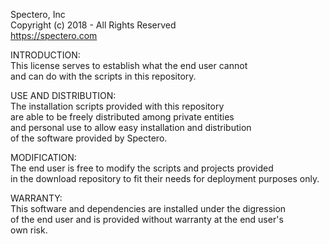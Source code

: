 Spectero, Inc  
Copyright (c) 2018 - All Rights Reserved  
https://spectero.com  

INTRODUCTION:  
This license serves to establish what the end user cannot  
and can do with the scripts in this repository.  

USE AND DISTRIBUTION:  
The installation scripts provided with this repository  
are able to be freely distributed among private entities  
and personal use to allow easy installation and distribution  
of the software provided by Spectero.  

MODIFICATION:  
The end user is free to modify the scripts and projects provided  
in the download repository to fit their needs for deployment purposes 
only.

WARRANTY:   
This software and dependencies are installed under the digression  
of the end user and is provided without warranty at the end user's  
own risk.  
